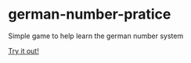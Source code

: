 # german-number-pratice
Simple game to help learn the german number system

[Try it out!](https://rawgit.com/freshollie/german-number-tester/master/index.html)